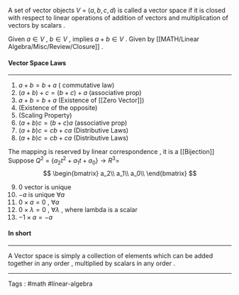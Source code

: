 A set of vector objects $V$ = $(a , b , c , d)$   is called a vector space if it is closed with respect to linear operations of addition of vectors and multiplication of vectors by scalars . 

Given $a \in V$ , $b \in V$ , implies $a + b \in V$ . Given by [[MATH/Linear Algebra/Misc/Review/Closure]] . 

#### Vector Space Laws
____
1) $a + b = b + a$ ( commutative law) 
2) $(a + b)+c = (b + c)+ a$ (associative prop) 
3) $a + b = b + a$ (Existence of [[Zero Vector]]) 
4) (Existence of the opposite) 
5) (Scaling Property) 
6) $(a + b)c = (b + c)a$ (associative prop) 
7) $(a + b)c = cb + ca$ (Distributive Laws) 
8) $(a + b)c = cb + ca$ (Distributive Laws) 

The mapping is reserved by linear correspondence  , it is a [[Bijection]] 
Suppose $Q^2$ = $\{a_2t^2 + a_1t + a_0\} \rightarrow R^3 =$
$$ 
\begin{bmatrix} 
	a_2\\
	a_1\\
	a_0\\
	\end{bmatrix}
$$


9) $0$ vector is unique 
10) $-a$  is unique $\forall a$
11) $0 \times a = 0$  , $\forall a$
12) $0 \times \lambda = 0$  , $\forall \lambda$ , where lambda is a scalar  
13) $-1 \times a = -a$   


#### In short 
___
A Vector space is simply a collection of elements which can be added together in any order , multiplied by scalars in any order .
____

Tags : #math #linear-algebra